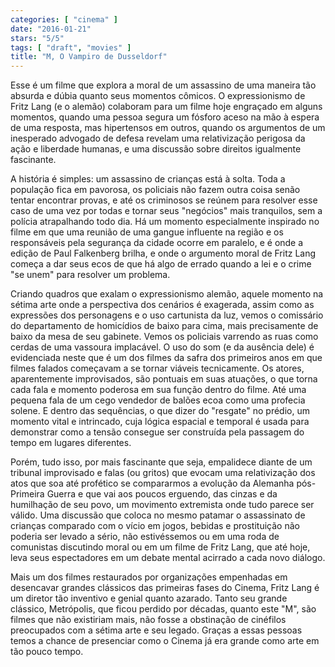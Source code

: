```yaml
---
categories: [ "cinema" ]
date: "2016-01-21"
stars: "5/5"
tags: [ "draft", "movies" ]
title: "M, O Vampiro de Dusseldorf"
---
```

Esse é um filme que explora a moral de um assassino de uma maneira
tão absurda e dúbia quanto seus momentos cômicos. O expressionismo
de Fritz Lang (e o alemão) colaboram para um filme hoje engraçado em
alguns momentos, quando uma pessoa segura um fósforo aceso na mão à
espera de uma resposta, mas hipertensos em outros, quando os argumentos
de um inesperado advogado de defesa revelam uma relativização perigosa
da ação e liberdade humanas, e uma discussão sobre direitos igualmente
fascinante.

A história é simples: um assassino de crianças está à solta. Toda
a população fica em pavorosa, os policiais não fazem outra coisa
senão tentar encontrar provas, e até os criminosos se reúnem para
resolver esse caso de uma vez por todas e tornar seus "negócios"
mais tranquilos, sem a polícia atrapalhando todo dia. Há um momento
especialmente inspirado no filme em que uma reunião de uma gangue
influente na região e os responsáveis pela segurança da cidade ocorre
em paralelo, e é onde a edição de Paul Falkenberg brilha, e onde o
argumento moral de Fritz Lang começa a dar seus ecos de que há algo
de errado quando a lei e o crime "se unem" para resolver um problema.

Criando quadros que exalam o expressionismo alemão, aquele momento na
sétima arte onde a perspectiva dos cenários é exagerada, assim como as
expressões dos personagens e o uso cartunista da luz, vemos o comissário
do departamento de homicídios de baixo para cima, mais precisamente de
baixo da mesa de seu gabinete. Vemos os policiais varrendo as ruas como
cerdas de uma vassoura implacável. O uso do som (e da ausência dele) é
evidenciada neste que é um dos filmes da safra dos primeiros anos em que
filmes falados começavam a se tornar viáveis tecnicamente. Os atores,
aparentemente improvisados, são pontuais em suas atuações, o que
torna cada fala e momento poderosa em sua função dentro do filme. Até
uma pequena fala de um cego vendedor de balões ecoa como uma profecia
solene. E dentro das sequências, o que dizer do "resgate" no prédio,
um momento vital e intrincado, cuja lógica espacial e temporal é usada
para demonstrar como a tensão consegue ser construída pela passagem
do tempo em lugares diferentes.

Porém, tudo isso, por mais fascinante que seja, empalidece diante de um
tribunal improvisado e falas (ou gritos) que evocam uma relativização
dos atos que soa até profético se compararmos a evolução da Alemanha
pós-Primeira Guerra e que vai aos poucos erguendo, das cinzas e da
humilhação de seu povo, um movimento extremista onde tudo parece ser
válido. Uma discussão que coloca no mesmo patamar o assassinato de
crianças comparado com o vício em jogos, bebidas e prostituição
não poderia ser levado a sério, não estivéssemos ou em uma roda de
comunistas discutindo moral ou em um filme de Fritz Lang, que até hoje,
leva seus espectadores em um debate mental acirrado a cada novo diálogo.

Mais um dos filmes restaurados por organizações empenhadas em
desencavar grandes clássicos das primeiras fases do Cinema, Fritz Lang
é um diretor tão inventivo e genial quanto azarado. Tanto seu grande
clássico, Metrópolis, que ficou perdido por décadas, quanto este
"M", são filmes que não existiriam mais, não fosse a obstinação de
cinéfilos preocupados com a sétima arte e seu legado. Graças a essas
pessoas temos a chance de presenciar como o Cinema já era grande como
arte em tão pouco tempo.
